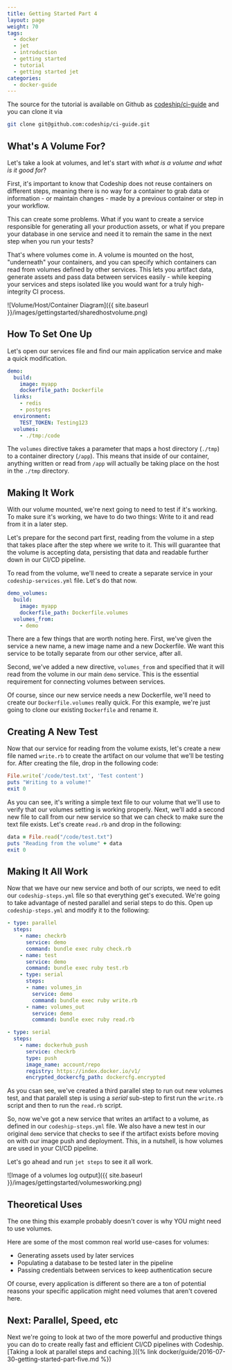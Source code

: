 ```yaml
---
title: Getting Started Part 4
layout: page
weight: 70
tags:
  - docker
  - jet
  - introduction
  - getting started
  - tutorial
  - getting started jet  
categories:
  - docker-guide
---
```


The source for the tutorial is available on Github as [codeship/ci-guide](https://github.com/codeship/ci-guide/) and you can clone it via

```bash
git clone git@github.com:codeship/ci-guide.git
```

## What's A Volume For?

Let's take a look at volumes, and let's start with *what is a volume and what is it good for*?

First, it's important to know that Codeship does not reuse containers on different steps, meaning there is no way for a container to grab data or information - or maintain changes - made by a previous container or step in your workflow.

This can create some problems. What if you want to create a service responsible for generating all your production assets, or what if you prepare your database in one service and need it to remain the same in the next step when you run your tests?

That's where volumes come in. A volume is mounted on the host, "underneath" your containers, and you can specify which containers can read from volumes defined by other services. This lets you artifact data, generate assets and pass data between services easily - while keeping your services and steps isolated like you would want for a truly high-integrity CI process.

![Volume/Host/Container Diagram]({{ site.baseurl }}/images/gettingstarted/sharedhostvolume.png)

## How To Set One Up

Let's open our services file and find our main application service and make a quick modification.

```yaml
demo:
  build:
    image: myapp
    dockerfile_path: Dockerfile
  links:
    - redis
    - postgres
  environment:
    TEST_TOKEN: Testing123
  volumes:
    - ./tmp:/code
```

The `volumes` directive takes a parameter that maps a host directory (`./tmp`) to a container directory (`/app`). This means that inside of our container, anything written or read from `/app` will actually be taking place on the host in the `./tmp` directory.

## Making It Work

With our volume mounted, we're next going to need to test if it's working. To make sure it's working, we have to do two things: Write to it and read from it in a later step.

Let's prepare for the second part first, reading from the volume in a step that takes place after the step where we write to it. This will guarantee that the volume is accepting data, persisting that data and readable further down in our CI/CD pipeline.

To read from the volume, we'll need to create a separate service in your `codeship-services.yml` file. Let's do that now.

```yaml
demo_volumes:
  build:
    image: myapp
    dockerfile_path: Dockerfile.volumes
  volumes_from:
    - demo
```

There are a few things that are worth noting here. First, we've given the service a new name, a new image name and a new Dockerfile. We want this service to be totally separate from our other service, after all.

Second, we've added a new directive, `volumes_from` and specified that it will read from the volume in our main `demo` service. This is the essential requirement for connecting volumes between services.

Of course, since our new service needs a new Dockerfile, we'll need to create our `Dockerfile.volumes` really quick. For this example, we're just going to clone our existing `Dockerfile` and rename it.

## Creating A New Test

Now that our service for reading from the volume exists, let's create a new file named `write.rb` to create the artifact on our volume that we'll be testing for. After creating the file, drop in the following code:

```ruby
File.write('/code/test.txt', 'Test content')
puts "Writing to a volume!"
exit 0
```

As you can see, it's writing a simple text file to our volume that we'll use to verify that our volumes setting is working properly. Next, we'll add a second new file to call from our new service so that we can check to make sure the text file exists. Let's create `read.rb` and drop in the following:

```ruby
data = File.read("/code/test.txt")
puts "Reading from the volume" + data
exit 0
```

## Making It All Work

Now that we have our new service and both of our scripts, we need to edit our `codeship-steps.yml` file so that everything get's executed. We're going to take advantage of nested parallel and serial steps to do this. Open up `codeship-steps.yml` and modify it to the following:

```yaml
- type: parallel
  steps:
    - name: checkrb
      service: demo
      command: bundle exec ruby check.rb
    - name: test
      service: demo
      command: bundle exec ruby test.rb
    - type: serial
      steps:
      - name: volumes_in
        service: demo
        command: bundle exec ruby write.rb
      - name: volumes_out
        service: demo
        command: bundle exec ruby read.rb

- type: serial
  steps:
    - name: dockerhub_push
      service: checkrb
      type: push
      image_name: account/repo
      registry: https://index.docker.io/v1/
      encrypted_dockercfg_path: dockercfg.encrypted
```

As you csan see, we've created a third parallel step to run out new volumes test, and that paralell step is using a *serial* sub-step to first run the `write.rb` script and then to run the `read.rb` script.

So, now we've got a new service that writes an artifact to a volume, as defined in our `codeship-steps.yml` file. We also have a new test in our original `demo` service that checks to see if the artifact exists before moving on with our image push and deployment. This, in a nutshell, is how volumes are used in your CI/CD pipeline.

Let's go ahead and run `jet steps` to see it all work.

![Image of a volumes log output]({{ site.baseurl }}/images/gettingstarted/volumesworking.png)

## Theoretical Uses

The one thing this example probably doesn't cover is why YOU might need to use volumes.

Here are some of the most common real world use-cases for volumes:

* Generating assets used by later services
* Populating a database to be tested later in the pipeline
* Passing credentials between services to keep authentication secure

Of course, every application is different so there are a ton of potential reasons your specific application might need volumes that aren't covered here.

## Next: Parallel, Speed, etc

Next we're going to look at two of the more powerful and productive things you can do to create really fast and efficient CI/CD pipelines with Codeship. [Taking a look at parallel steps and caching.]({% link docker/guide/2016-07-30-getting-started-part-five.md %})
